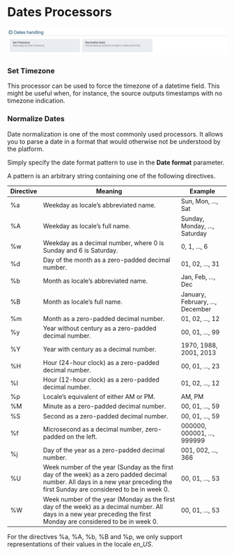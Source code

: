 # Dates Processors

![Date Processors](processors-date-en.jpg)

### Set Timezone
This processor can be used to force the timezone of a datetime field. This might be useful when, for instance, the source outputs timestamps with no timezone indication.

### Normalize Dates
Date normalization is one of the most commonly used processors. It allows you to parse a date in a format that would otherwise not be understood by the platform.

Simply specify the date format pattern to use in the **Date format** parameter.

A pattern is an arbitrary string containing one of the following directives.

Directive | Meaning | Example
--------- | ------- | -------
%a|Weekday as locale’s abbreviated name.|Sun, Mon, ..., Sat
%A|Weekday as locale’s full name.|Sunday, Monday, ..., Saturday
%w|Weekday as a decimal number, where 0 is Sunday and 6 is Saturday.|0, 1, ..., 6
%d|Day of the month as a zero-padded decimal number.|01, 02, ..., 31
%b|Month as locale’s abbreviated name.|Jan, Feb, ..., Dec
%B|Month as locale’s full name.	|January, February, ..., December
%m|Month as a zero-padded decimal number.|01, 02, ..., 12
%y|Year without century as a zero-padded decimal number.|00, 01, ..., 99
%Y|Year with century as a decimal number.|1970, 1988, 2001, 2013
%H|Hour (24-hour clock) as a zero-padded decimal number.|00, 01, ..., 23
%I|Hour (12-hour clock) as a zero-padded decimal number.|01, 02, ..., 12
%p|Locale’s equivalent of either AM or PM.|AM, PM
%M|Minute as a zero-padded decimal number.|00, 01, ..., 59
%S|Second as a zero-padded decimal number.|00, 01, ..., 59
%f|Microsecond as a decimal number, zero-padded on the left.|000000, 000001, ..., 999999
%j|Day of the year as a zero-padded decimal number.|001, 002, ..., 366 
%U|Week number of the year (Sunday as the first day of the week) as a zero padded decimal number. All days in a new year preceding the first Sunday are considered to be in week 0.|00, 01, ..., 53
%W|Week number of the year (Monday as the first day of the week) as a decimal number. All days in a new year preceding the first Monday are considered to be in week 0.|00, 01, ..., 53

For the directives %a, %A, %b, %B and %p, we only support representations of their values in the locale *en_US*.







